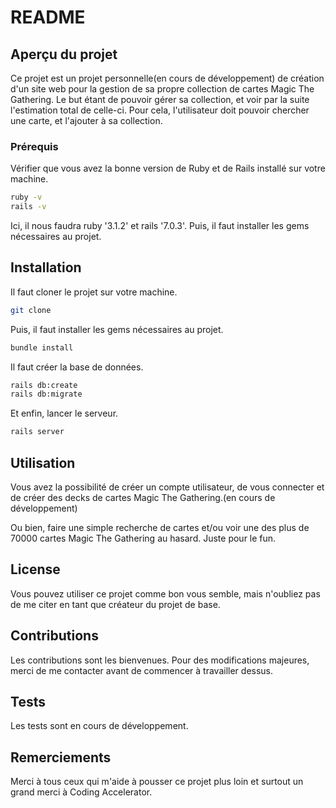 # README

## Aperçu du projet

Ce projet est un projet personnelle(en cours de développement) de création d'un site web pour la gestion de sa propre collection de cartes Magic The Gathering.
Le but étant de pouvoir gérer sa collection, et voir par la suite l'estimation total de celle-ci.
Pour cela, l'utilisateur doit pouvoir chercher une carte, et l'ajouter à sa collection.


### Prérequis
Vérifier que vous avez la bonne version de Ruby et de Rails installé sur votre machine.

```bash
ruby -v
rails -v
```
Ici, il nous faudra ruby '3.1.2' et rails '7.0.3'.
Puis, il faut installer les gems nécessaires au projet.

## Installation
Il faut cloner le projet sur votre machine.

```bash
git clone
```
Puis, il faut installer les gems nécessaires au projet.

```bash
bundle install
```
Il faut créer la base de données.

```bash
rails db:create
rails db:migrate
```

Et enfin, lancer le serveur.

```bash
rails server
```

## Utilisation

Vous avez la possibilité de créer un compte utilisateur, de vous connecter et de créer des decks de cartes Magic The Gathering.(en cours de développement)

Ou bien, faire une simple recherche de cartes et/ou voir une des plus de 70000 cartes Magic The Gathering au hasard. Juste pour le fun.

## License

Vous pouvez utiliser ce projet comme bon vous semble, mais n'oubliez pas de me citer en tant que créateur du projet de base.

## Contributions

Les contributions sont les bienvenues. Pour des modifications majeures, merci de me contacter avant de commencer à travailler dessus.

## Tests

Les tests sont en cours de développement.

## Remerciements

Merci à tous ceux qui m'aide à pousser ce projet plus loin et surtout un grand merci à Coding Accelerator.
